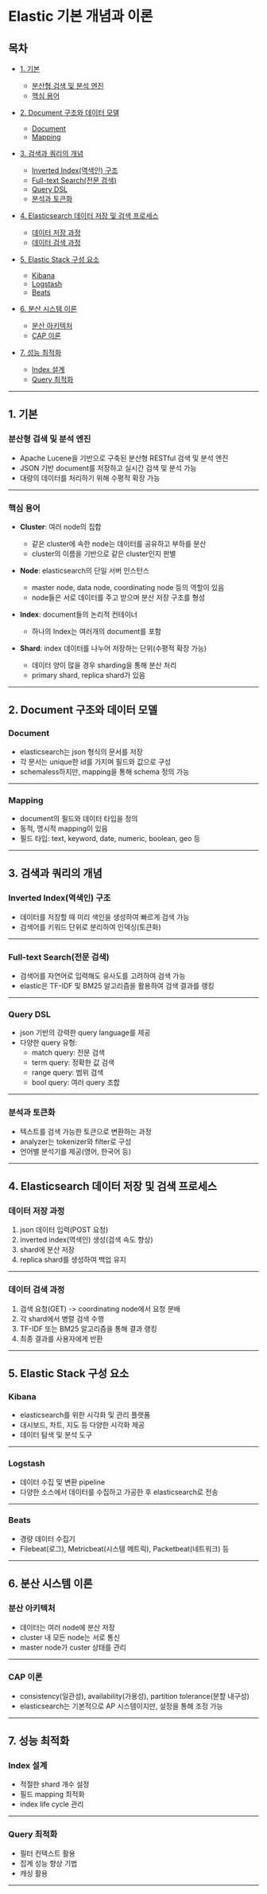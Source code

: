 # Elastic 기본 개념과 이론

## 목차

- [1. 기본](#1.-기본)
  - [분산형 검색 및 분석 엔진](#분산형-검색-및-분석-엔진)
  - [핵심 용어](#핵심-용어)

- [2. Document 구조와 데이터 모델](#2.-Document-구조와-데이터-모델)
  - [Document](#Document)
  - [Mapping](#Mapping)

- [3. 검색과 쿼리의 개념](#3.-검색과-쿼리의-개념)
  - [Inverted Index(역색인) 구조](#Inverted-Index(역색인)-구조)
  - [Full-text Search(전문 검색)](#Full-text-Search(전문-검색))
  - [Query DSL](#Query-DSL)
  - [분석과 토큰화](#분석과-토큰화)

- [4. Elasticsearch 데이터 저장 및 검색 프로세스](#4.-Elasticsearch-데이터-저장-및-검색-프로세스)
  - [데이터 저장 과정](#데이터-저장-과정)
  - [데이터 검색 과정](#데이터-검색-과정)

- [5. Elastic Stack 구성 요소](#5.-Elastic-Stack-구성-요소)
  - [Kibana](#Kibana)
  - [Logstash](#Logstash)
  - [Beats](#Beats)

- [6. 분산 시스템 이론](#6.-분산-시스템-이론)
  - [분산 아키텍처](#분산-아키텍처)
  - [CAP 이론](#CAP-이론)

- [7. 성능 최적화](#7.-성능-최적화)
  - [Index 설계](#Index-설계)
  - [Query 최적화](#Query-최적화)

---

## 1. 기본

### 분산형 검색 및 분석 엔진

- Apache Lucene을 기반으로 구축된 분산형 RESTful 검색 및 분석 엔진
- JSON 기반 document를 저장하고 실시간 검색 및 분석 가능
- 대량의 데이터를 처리하기 위해 수평적 확장 가능

---

### 핵심 용어

- **Cluster**: 여러 node의 집합
  - 같은 cluster에 속한 node는 데이터를 공유하고 부하를 분산
  - cluster의 이름을 기반으로 같은 cluster인지 판별

- **Node**: elasticsearch의 단일 서버 인스턴스
  - master node, data node, coordinating node 등의 역할이 있음
  - node들은 서로 데이터를 주고 받으며 분산 저장 구조를 형성

- **Index**: document들의 논리적 컨테이너
  - 하나의 Index는 여러개의 document를 포함

- **Shard**: index 데이터를 나누어 저장하는 단위(수평적 확장 가능)
  - 데이터 양이 많을 경우 sharding을 통해 분산 처리
  - primary shard, replica shard가 있음

---

## 2. Document 구조와 데이터 모델

### Document

- elasticsearch는 json 형식의 문서를 저장
- 각 문서는 unique한 id를 가지며 필드와 값으로 구성
- schemaless하지만, mapping을 통해 schema 정의 가능

---

### Mapping

- document의 필드와 데이터 타입을 정의
- 동적, 명시적 mapping이 있음
- 필드 타입: text, keyword, date, numeric, boolean, geo 등

---

## 3. 검색과 쿼리의 개념

### Inverted Index(역색인) 구조

- 데이터를 저장할 때 미리 색인을 생성하여 빠르게 검색 가능
- 검색어를 키워드 단위로 분리하여 인덱싱(토큰화)

---

### Full-text Search(전문 검색)

- 검색어를 자연어로 입력해도 유사도를 고려하여 검색 가능
- elastic은 TF-IDF 및 BM25 알고리즘을 활용하여 검색 결과를 랭킹

---

### Query DSL

- json 기반의 강력한 query language를 제공
- 다양한 query 유형:
  - match query: 전문 검색
  - term query: 정확한 값 검색
  - range query: 범위 검색
  - bool query: 여러 query 조합

---

### 분석과 토큰화

- 텍스트를 검색 가능한 토큰으로 변환하는 과정
- analyzer는 tokenizer와 filter로 구성
- 언어별 분석기를 제공(영어, 한국어 등)

---

## 4. Elasticsearch 데이터 저장 및 검색 프로세스

### 데이터 저장 과정

1. json 데이터 입력(POST 요청)
2. inverted index(역색인) 생성(검색 속도 향상)
3. shard에 분산 저장
4. replica shard를 생성하여 백업 유지

---

### 데이터 검색 과정

1. 검색 요청(GET) -> coordinating node에서 요청 분배
2. 각 shard에서 병렬 검색 수행
3. TF-IDF 또는 BM25 알고리즘을 통해 결과 랭킹
4. 최종 결과를 사용자에게 반환

---

## 5. Elastic Stack 구성 요소

### Kibana

- elasticsearch를 위한 시각화 및 관리 플랫폼
- 대시보드, 차트, 지도 등 다양한 시각화 제공
- 데이터 탐색 및 분석 도구

---

### Logstash

- 데이터 수집 및 변환 pipeline
- 다양한 소스에서 데이터를 수집하고 가공한 후 elasticsearch로 전송

---

### Beats

- 경량 데이터 수집기
- Filebeat(로그), Metricbeat(시스템 메트릭), Packetbeat(네트워크) 등

---

## 6. 분산 시스템 이론

### 분산 아키텍처

- 데이터는 여러 node에 분산 저장
- cluster 내 모든 node는 서로 통신
- master node가 custer 상태를 관리

---

### CAP 이론

- consistency(일관성), availability(가용성), partition tolerance(분할 내구성)
- elasticsearch는 기본적으로 AP 시스템이지만, 설정을 통해 조정 가능

---

## 7. 성능 최적화

### Index 설계

- 적절한 shard 개수 설정
- 필드 mapping 최적화
- index life cycle 관리

---

### Query 최적화

- 필터 컨텍스트 활용
- 집계 성능 향상 기법
- 캐싱 활용

---